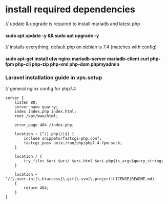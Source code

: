 <h1> install required dependencies </h1> 
<p>// update & upgrade is required to install mariadb and latest php </p>
<h4>sudo apt update -y && sudo apt upgrade -y </h4>
<p>// installs everything, default php on debian is 7.4 (matches with config)</p>
<h4>sudo apt-get install ufw nginx mariadb-server mariadb-client curl php-fpm php-cli php-zip php-xml php-dom phpmyadmin</h4>

<h3> Laravel installation guide in vps.setup </h3>

// general nginx config for php7.4 
``` nginx
server {
    listen 80;
    server_name quarry;
    index index.php index.html;
    root /var/www/html;
    
    error_page 404 /index.php;

    location ~ [^/].php(/|$) {
        include snippets/fastcgi-php.conf;
        fastcgi_pass unix:/run/php/php7.4-fpm.sock;
    }

    location / {
        try_files $uri $uri/ $uri.html $uri.php$is_args$query_string;
    }

    location ~ ^/(\.user.ini|\.htaccess|\.git|\.svn|\.project|LICENSE|README.md)
    {
        return 404;
    }
}
```

